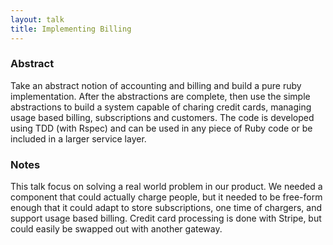 ```yaml
---
layout: talk
title: Implementing Billing
---
```


### Abstract

Take an abstract notion of accounting and billing and build a pure ruby
implementation. After the abstractions are complete, then use the simple
abstractions to build a system capable of charing credit cards, managing
usage based billing, subscriptions and customers. The code is developed
using TDD (with Rspec) and can be used in any piece of Ruby code or be
included in a larger service layer.

### Notes

This talk focus on solving a real world problem in our product. We
needed a component that could actually charge people, but it needed to
be free-form enough that it could adapt to store subscriptions, one time
of chargers, and support usage based billing. Credit card processing is
done with Stripe, but could easily be swapped out with another gateway.
